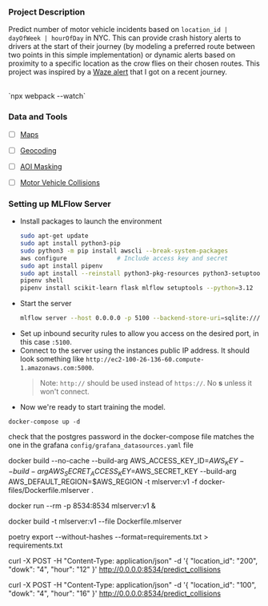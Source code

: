 ### Project Description
Predict number of motor vehicle incidents based on `location_id | dayOfWeek | hourOfDay` in NYC. This can provide crash history alerts to drivers at the start of their journey (by modeling a preferred route between two points in this simple implementation) or dynamic alerts based on proximity to a specific location as the crow flies on their chosen routes. This project was inspired by a [Waze alert](https://blog.google/waze/crash-history-alerts-arrive-to-the-waze-map/) that I got on a recent journey.

<br>
`npx webpack --watch`

### Data and Tools
- [ ] [Maps](https://leafletjs.com/)
- [ ] [Geocoding](https://smeijer.github.io/leaflet-geosearch/)
- [ ] [AOI Masking](https://github.com/ptma/Leaflet.Mask/blob/master/README.md)
- [ ] [Motor Vehicle Collisions](https://data.cityofnewyork.us/Public-Safety/Motor-Vehicle-Collisions-Crashes/h9gi-nx95/about_data)


### Setting up MLFlow Server
- Install packages to launch the environment
    ```bash
    sudo apt-get update
    sudo apt install python3-pip
    sudo python3 -m pip install awscli --break-system-packages
    aws configure              # Include access key and secret
    sudo apt install pipenv
    sudo apt install --reinstall python3-pkg-resources python3-setuptools
    pipenv shell
    pipenv install scikit-learn flask mlflow setuptools --python=3.12
    ```
- Start the server
    ```bash
    mlflow server --host 0.0.0.0 -p 5100 --backend-store-uri=sqlite:///mlflow.db --default-artifact-root=s3://mlflow-artifacts-joses/
    ```
- Set up inbound security rules to allow you access on the desired port, in this case `:5100`.
- Connect to the server using the instances public IP address. It should look something like `http://ec2-100-26-136-60.compute-1.amazonaws.com:5000`.
    > Note: `http://` should be used instead of `https://`. No **s** unless it won't connect.
- Now we're ready to start training the model.




`docker-compose up -d`

check that the postgres password in the docker-compose file matches the one in the grafana `config/grafana_datasources.yaml` file


docker build --no-cache --build-arg AWS_ACCESS_KEY_ID=$AWS_KEY --build-arg AWS_SECRET_ACCESS_KEY=$AWS_SECRET_KEY --build-arg AWS_DEFAULT_REGION=$AWS_REGION -t mlserver:v1 -f docker-files/Dockerfile.mlserver .

docker run --rm -p 8534:8534 mlserver:v1 &

<!-- poetry export --without-hashes --format=requirements.txt > requirements.txt -->
docker build -t mlserver:v1 --file Dockerfile.mlserver 


poetry export --without-hashes --format=requirements.txt > requirements.txt




curl -X POST -H "Content-Type: application/json" -d '{
        "location_id": "200",
        "dowk": "4",
        "hour": "12" 
    }' http://0.0.0.0:8534/predict_collisions

curl -X POST -H "Content-Type: application/json" -d '{
        "location_id": "100",
        "dowk": "4",
        "hour": "16" 
    }' http://0.0.0.0:8534/predict_collisions
